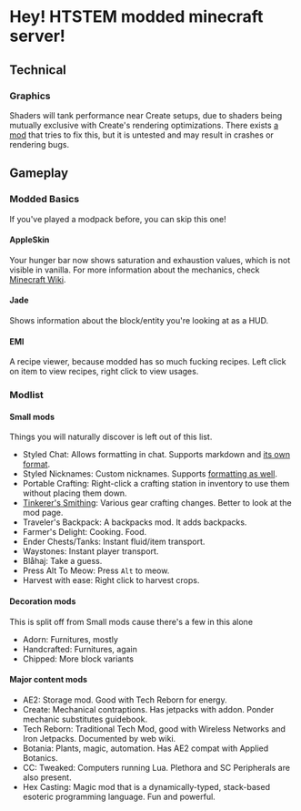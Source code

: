 # Hey! HTSTEM modded minecraft server! 

## Technical

### Graphics
Shaders will tank performance near Create setups, due to shaders being mutually exclusive with Create's rendering optimizations.
There exists [a mod](https://www.curseforge.com/minecraft/mc-mods/iris-flywheel-compat) that tries to fix this, but it is untested and may result in crashes or rendering bugs.

## Gameplay
### Modded Basics
If you've played a modpack before, you can skip this one!

#### AppleSkin
Your hunger bar now shows saturation and exhaustion values, which is not visible in vanilla.
For more information about the mechanics, check [Minecraft Wiki](https://minecraft.wiki/w/Hunger#Mechanics).

#### Jade
Shows information about the block/entity you're looking at as a HUD.

#### EMI
A recipe viewer, because modded has so much fucking recipes. Left click on item to view recipes, right click to view usages.

### Modlist

#### Small mods
Things you will naturally discover is left out of this list.

- Styled Chat: Allows formatting in chat. Supports markdown and [its own format](https://placeholders.pb4.eu/user/text-format/).
- Styled Nicknames: Custom nicknames. Supports [formatting as well](https://placeholders.pb4.eu/user/text-format/).
- Portable Crafting: Right-click a crafting station in inventory to use them without placing them down.
- [Tinkerer's Smithing](https://modrinth.com/mod/tinkerers-smithing): Various gear crafting changes. Better to look at the mod page.
- Traveler's Backpack: A backpacks mod. It adds backpacks.
- Farmer's Delight: Cooking. Food.
- Ender Chests/Tanks: Instant fluid/item transport.
- Waystones: Instant player transport.
- Blåhaj: Take a guess.
- Press Alt To Meow: Press `Alt` to meow.
- Harvest with ease: Right click to harvest crops.

#### Decoration mods
This is split off from Small mods cause there's a few in this alone

- Adorn: Furnitures, mostly
- Handcrafted: Furnitures, again
- Chipped: More block variants

#### Major content mods
- AE2: Storage mod. Good with Tech Reborn for energy.
- Create: Mechanical contraptions. Has jetpacks with addon. Ponder mechanic substitutes guidebook.
- Tech Reborn: Traditional Tech Mod, good with Wireless Networks and Iron Jetpacks. Documented by web wiki.
- Botania: Plants, magic, automation. Has AE2 compat with Applied Botanics.
- CC: Tweaked: Computers running Lua. Plethora and SC Peripherals are also present.
- Hex Casting: Magic mod that is a dynamically-typed, stack-based esoteric programming language. Fun and powerful.
